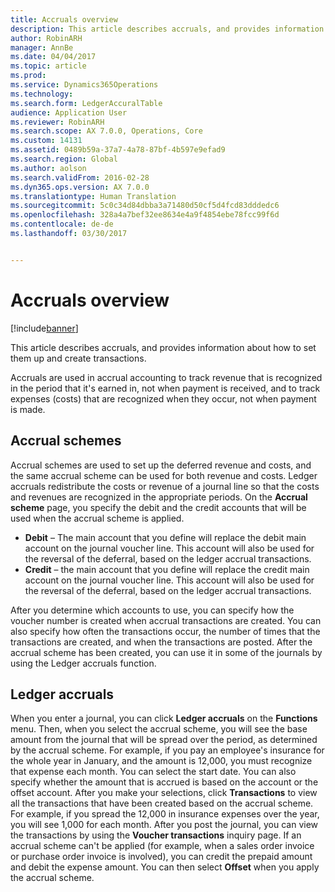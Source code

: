 ```yaml
---
title: Accruals overview
description: This article describes accruals, and provides information about how to set them up and create transactions.
author: RobinARH
manager: AnnBe
ms.date: 04/04/2017
ms.topic: article
ms.prod: 
ms.service: Dynamics365Operations
ms.technology: 
ms.search.form: LedgerAccuralTable
audience: Application User
ms.reviewer: RobinARH
ms.search.scope: AX 7.0.0, Operations, Core
ms.custom: 14131
ms.assetid: 0489b59a-37a7-4a78-87bf-4b597e9efad9
ms.search.region: Global
ms.author: aolson
ms.search.validFrom: 2016-02-28
ms.dyn365.ops.version: AX 7.0.0
ms.translationtype: Human Translation
ms.sourcegitcommit: 5c0c34d84dbba3a71480d50cf5d4fcd83dddedc6
ms.openlocfilehash: 328a4a7bef32ee8634e4a9f4854ebe78fcc99f6d
ms.contentlocale: de-de
ms.lasthandoff: 03/30/2017


---
```


# <a name="accruals-overview"></a>Accruals overview

[!include[banner](../includes/banner.md)]


This article describes accruals, and provides information about how to set them up and create transactions.

Accruals are used in accrual accounting to track revenue that is recognized in the period that it's earned in, not when payment is received, and to track expenses (costs) that are recognized when they occur, not when payment is made.

## <a name="accrual-schemes"></a>Accrual schemes
Accrual schemes are used to set up the deferred revenue and costs, and the same accrual scheme can be used for both revenue and costs. Ledger accruals redistribute the costs or revenue of a journal line so that the costs and revenues are recognized in the appropriate periods. On the **Accrual scheme** page, you specify the debit and the credit accounts that will be used when the accrual scheme is applied.

-   **Debit** – The main account that you define will replace the debit main account on the journal voucher line. This account will also be used for the reversal of the deferral, based on the ledger accrual transactions.
-   **Credit** – the main account that you define will replace the credit main account on the journal voucher line. This account will also be used for the reversal of the deferral, based on the ledger accrual transactions.

After you determine which accounts to use, you can specify how the voucher number is created when accrual transactions are created. You can also specify how often the transactions occur, the number of times that the transactions are created, and when the transactions are posted. After the accrual scheme has been created, you can use it in some of the journals by using the Ledger accruals function.

## <a name="ledger-accruals"></a>Ledger accruals
When you enter a journal, you can click **Ledger accruals** on the **Functions** menu. Then, when you select the accrual scheme, you will see the base amount from the journal that will be spread over the period, as determined by the accrual scheme. For example, if you pay an employee's insurance for the whole year in January, and the amount is 12,000, you must recognize that expense each month. You can select the start date. You can also specify whether the amount that is accrued is based on the account or the offset account. After you make your selections, click **Transactions** to view all the transactions that have been created based on the accrual scheme. For example, if you spread the 12,000 in insurance expenses over the year, you will see 1,000 for each month. After you post the journal, you can view the transactions by using the **Voucher transactions** inquiry page. If an accrual scheme can't be applied (for example, when a sales order invoice or purchase order invoice is involved), you can credit the prepaid amount and debit the expense amount. You can then select **Offset** when you apply the accrual scheme.




